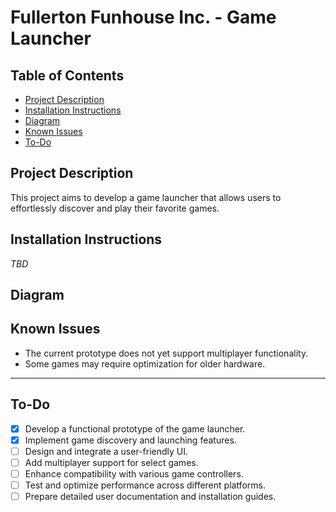 # Fullerton Funhouse Inc. - Game Launcher

## Table of Contents
- [Project Description](#project-description)
- [Installation Instructions](#installation-instructions)
- [Diagram](#diagram)
- [Known Issues](#known-issues)
- [To-Do](#to-do)


## Project Description

This project aims to develop a game launcher that allows users to effortlessly discover and play their favorite games.


## Installation Instructions
_TBD_



## Diagram




## Known Issues
- The current prototype does not yet support multiplayer functionality.
- Some games may require optimization for older hardware.


---

## To-Do
- [x] Develop a functional prototype of the game launcher.
- [x] Implement game discovery and launching features.
- [ ] Design and integrate a user-friendly UI.
- [ ] Add multiplayer support for select games.
- [ ] Enhance compatibility with various game controllers.
- [ ] Test and optimize performance across different platforms.
- [ ] Prepare detailed user documentation and installation guides.
